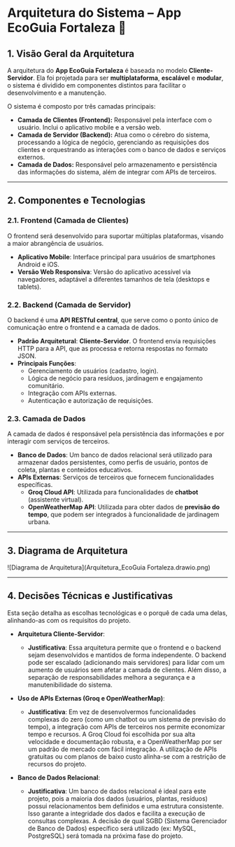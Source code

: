 # Arquitetura do Sistema – App EcoGuia Fortaleza 🌱

## 1\. Visão Geral da Arquitetura

A arquitetura do **App EcoGuia Fortaleza** é baseada no modelo **Cliente-Servidor**. Ela foi projetada para ser **multiplataforma**, **escalável** e **modular**,  o sistema é dividido em componentes distintos para facilitar o desenvolvimento e a manutenção.

O sistema é composto por três camadas principais:

  * **Camada de Clientes (Frontend):** Responsável pela interface com o usuário. Inclui o aplicativo mobile e a versão web.
  * **Camada de Servidor (Backend):** Atua como o cérebro do sistema, processando a lógica de negócio, gerenciando as requisições dos clientes e orquestrando as interações com o banco de dados e serviços externos.
  * **Camada de Dados:** Responsável pelo armazenamento e persistência das informações do sistema, além de integrar com APIs de terceiros.

-----

## 2\. Componentes e Tecnologias

### **2.1. Frontend (Camada de Clientes)**

O frontend será desenvolvido para suportar múltiplas plataformas, visando a maior abrangência de usuários.

  * **Aplicativo Mobile**: Interface principal para usuários de smartphones Android e iOS.
  * **Versão Web Responsiva**: Versão do aplicativo acessível via navegadores, adaptável a diferentes tamanhos de tela (desktops e tablets).

### **2.2. Backend (Camada de Servidor)**

O backend é uma **API RESTful central**, que serve como o ponto único de comunicação entre o frontend e a camada de dados.

  * **Padrão Arquitetural**: **Cliente-Servidor**. O frontend envia requisições HTTP para a API, que as processa e retorna respostas no formato JSON.
  * **Principais Funções**:
      * Gerenciamento de usuários (cadastro, login).
      * Lógica de negócio para resíduos, jardinagem e engajamento comunitário.
      * Integração com APIs externas.
      * Autenticação e autorização de requisições.

### **2.3. Camada de Dados**

A camada de dados é responsável pela persistência das informações e por interagir com serviços de terceiros.

  * **Banco de Dados**: Um banco de dados relacional será utilizado para armazenar dados persistentes, como perfis de usuário, pontos de coleta, plantas e conteúdos educativos.
  * **APIs Externas**: Serviços de terceiros que fornecem funcionalidades específicas.
      * **Groq Cloud API**: Utilizada para funcionalidades de **chatbot** (assistente virtual).
      * **OpenWeatherMap API**: Utilizada para obter dados de **previsão do tempo**, que podem ser integrados à funcionalidade de jardinagem urbana.

-----

## 3\. Diagrama de Arquitetura

![Diagrama de Arquitetura](Arquitetura_EcoGuia Fortaleza.drawio.png)

-----

## 4\. Decisões Técnicas e Justificativas

Esta seção detalha as escolhas tecnológicas e o porquê de cada uma delas, alinhando-as com os requisitos do projeto.

  * **Arquitetura Cliente-Servidor**:

      * **Justificativa**: Essa arquitetura permite que o frontend e o backend sejam desenvolvidos e mantidos de forma independente. O backend pode ser escalado (adicionando mais servidores) para lidar com um aumento de usuários sem afetar a camada de clientes. Além disso, a separação de responsabilidades melhora a segurança e a manutenibilidade do sistema.

  * **Uso de APIs Externas (Groq e OpenWeatherMap)**:

      * **Justificativa**: Em vez de desenvolvermos funcionalidades complexas do zero (como um chatbot ou um sistema de previsão do tempo), a integração com APIs de terceiros nos permite economizar tempo e recursos. A Groq Cloud foi escolhida por sua alta velocidade e documentação robusta, e a OpenWeatherMap por ser um padrão de mercado com fácil integração. A utilização de APIs gratuitas ou com planos de baixo custo alinha-se com a restrição de recursos do projeto.

  * **Banco de Dados Relacional**:

      * **Justificativa**: Um banco de dados relacional é ideal para este projeto, pois a maioria dos dados (usuários, plantas, resíduos) possui relacionamentos bem definidos e uma estrutura consistente. Isso garante a integridade dos dados e facilita a execução de consultas complexas. A decisão de qual SGBD (Sistema Gerenciador de Banco de Dados) específico será utilizado (ex: MySQL, PostgreSQL) será tomada na próxima fase do projeto.
